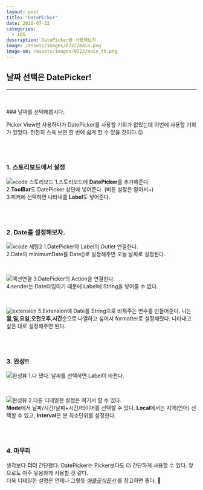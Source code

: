 ```yaml
---
layout: post
title: "DatePicker"
date: 2018-07-22
categories:
  - iOS
description: DatePicker를 사용해보자
image: /assets/images/0722/main.png
image-sm: /assets/images/0722/main_th.png
---
```



## 날짜 선택은 DatePicker!
---


<br/>
<br/>
### 날짜를 선택해봅시다.

Picker View만 사용하다가 DatePicker를 사용할 기회가 없었는데 이번에 사용할 기회가 있었다. 천천히 스윽 보면 한 번에 쉽게 할 수 있을 것이다.😜  
    
  
  
<br />
<br />


### 1. 스토리보드에서 설정      

![xcode 스토리보드](/assets/images/0722/story.png)
1.스토리보드에 **DatePicker**를 추가해준다.  
2.**ToolBar**도 DatePicker 상단에 넣어준다. (버튼 설정은 알아서~)  
3.피커에 선택하면 나타내줄 **Label**도 넣어준다.

  
<br />
<br />
  
  
### 2. Date를 설정해보자.  
  
  
![xcode 세팅2](/assets/images/0722/dateSetting.png)
1.DatePicker와 Label의 Outlet 연결한다.  
2.Date의 minimumDate를 Date()로 설정해주면 오늘 날짜로 설정된다.  

<br />
  
![액션연결](/assets/images/0722/action.png)
3.DatePicker의 Action을 연결한다.  
4.sender는 Date타입이기 때문에 Label에 String을 넣어줄 수 없다.  
  
<br />
  
![extension](/assets/images/0722/extension.png)
5.Extension에 Date를 String으로 바꿔주는 변수를 만들어준다. 나는 **월,일,요일,오전오후,시간**순으로 나열하고 싶어서 formatter로 설정해줬다. 나타내고 싶은 대로 설정해주면 된다.

<br />
<br />



### 3. 완성!!  

![완성뷰](/assets/images/0722/done.png)
1.다 됐다. 날짜를 선택하면 Label이 바뀐다.  
    
    
<br />

![완성뷰](/assets/images/0722/dateSet.png)
2.다른 디테일한 설정은 여기서 할 수 있다.  
**Mode**에서 날짜/시간/날짜+시간/타이머를 선택할 수 있다. **Local**에서는 지역(언어) 선택할 수 있고, **Interval**은 분 최소단위를 설정한다.  


<br />
<br />


### 4. 마무리  

생각보다 **더더** 간단했다. DatePicker는 Picker보다도 더 간단하게 사용할 수 있다. 앞으로도 아주 유용하게 사용할 것 같다.  
더욱 디테일한 설명은 언제나 그렇듯 *[애플공식문서](https://developer.apple.com/documentation/uikit/uidatepicker)* 를 참고하면 좋다. 🍏


  
<br />
<br />


<br />


